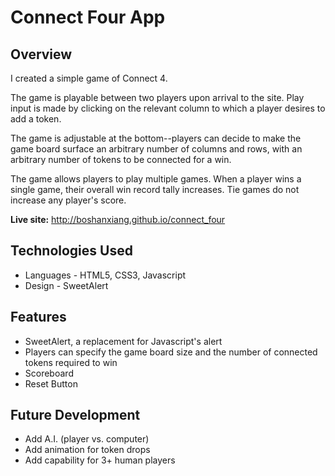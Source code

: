 # Connect Four App

## Overview

I created a simple game of Connect 4.

The game is playable between two players upon arrival to the site. Play input is made by clicking on the relevant column to which a player desires to add a token.

The game is adjustable at the bottom--players can decide to make the game board surface an arbitrary number of columns and rows, with an arbitrary number of tokens to be connected for a win.

The game allows players to play multiple games. When a player wins a single game, their overall win record tally increases. Tie games do not increase any player's score.

**Live site:** <http://boshanxiang.github.io/connect_four>

## Technologies Used
  * Languages - HTML5, CSS3, Javascript
  * Design - SweetAlert
  
## Features
  * SweetAlert, a replacement for Javascript's alert
  * Players can specify the game board size and the number of connected tokens required to win
  * Scoreboard
  * Reset Button

## Future Development

  * Add A.I. (player vs. computer)
  * Add animation for token drops
  * Add capability for 3+ human players

